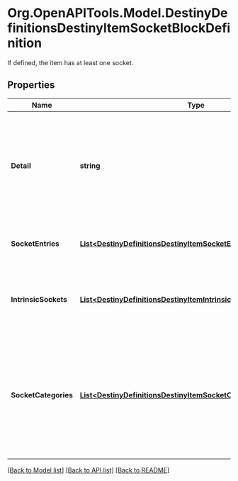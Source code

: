 # Org.OpenAPITools.Model.DestinyDefinitionsDestinyItemSocketBlockDefinition
If defined, the item has at least one socket.

## Properties

Name | Type | Description | Notes
------------ | ------------- | ------------- | -------------
**Detail** | **string** | This was supposed to be a string that would give per-item details about sockets. In practice, it turns out that all this ever has is the localized word \&quot;details\&quot;. ... that&#39;s lame, but perhaps it will become something cool in the future. | [optional] 
**SocketEntries** | [**List&lt;DestinyDefinitionsDestinyItemSocketEntryDefinition&gt;**](DestinyDefinitionsDestinyItemSocketEntryDefinition.md) | Each non-intrinsic (or mutable) socket on an item is defined here. Check inside for more info. | [optional] 
**IntrinsicSockets** | [**List&lt;DestinyDefinitionsDestinyItemIntrinsicSocketEntryDefinition&gt;**](DestinyDefinitionsDestinyItemIntrinsicSocketEntryDefinition.md) | Each intrinsic (or immutable/permanent) socket on an item is defined here, along with the plug that is permanently affixed to the socket. | [optional] 
**SocketCategories** | [**List&lt;DestinyDefinitionsDestinyItemSocketCategoryDefinition&gt;**](DestinyDefinitionsDestinyItemSocketCategoryDefinition.md) | A convenience property, that refers to the sockets in the \&quot;sockets\&quot; property, pre-grouped by category and ordered in the manner that they should be grouped in the UI. You could form this yourself with the existing data, but why would you want to? Enjoy life man. | [optional] 

[[Back to Model list]](../README.md#documentation-for-models) [[Back to API list]](../README.md#documentation-for-api-endpoints) [[Back to README]](../README.md)

